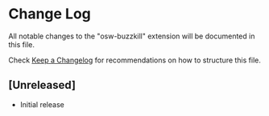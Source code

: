 # Change Log

All notable changes to the "osw-buzzkill" extension will be documented in this file.

Check [Keep a Changelog](http://keepachangelog.com/) for recommendations on how to structure this file.

## [Unreleased]

- Initial release
